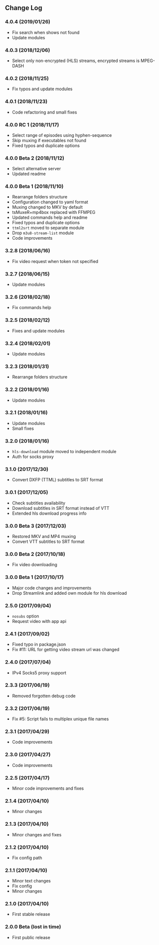 ## Change Log

### 4.0.4 (2019/01/26)
- Fix search when shows not found
- Update modules

### 4.0.3 (2018/12/06)
- Select only non-encrypted (HLS) streams, encrypted streams is MPEG-DASH

### 4.0.2 (2018/11/25)
- Fix typos and update modules

### 4.0.1 (2018/11/23)
- Code refactoring and small fixes

### 4.0.0 RC 1 (2018/11/17)
- Select range of episodes using hyphen-sequence
- Skip muxing if executables not found
- Fixed typos and duplicate options

### 4.0.0 Beta 2 (2018/11/12)
- Select alternative server
- Updated readme

### 4.0.0 Beta 1 (2018/11/10)
- Rearrange folders structure
- Configuration changed to yaml format
- Muxing changed to MKV by default
- tsMuxeR+mp4box replaced with FFMPEG
- Updated commands help and readme
- Fixed typos and duplicate options
- `ttml2srt` moved to separate module
- Drop `m3u8-stream-list` module
- Code improvements

### 3.2.8 (2018/06/16)
- Fix video request when token not specified

### 3.2.7 (2018/06/15)
- Update modules

### 3.2.6 (2018/02/18)
- Fix commands help

### 3.2.5 (2018/02/12)
- Fixes and update modules

### 3.2.4 (2018/02/01)
- Update modules

### 3.2.3 (2018/01/31)
- Rearrange folders structure

### 3.2.2 (2018/01/16)
- Update modules

### 3.2.1 (2018/01/16)
- Update modules
- Small fixes

### 3.2.0 (2018/01/16)
- `hls-download` module moved to independent module
- Auth for socks proxy

### 3.1.0 (2017/12/30)
- Convert DXFP (TTML) subtitles to SRT format

### 3.0.1 (2017/12/05)
- Check subtitles availability
- Download subtitles in SRT format instead of VTT
- Extended hls download progress info

### 3.0.0 Beta 3 (2017/12/03)
- Restored MKV and MP4 muxing
- Convert VTT subtitles to SRT format

### 3.0.0 Beta 2 (2017/10/18)
- Fix video downloading

### 3.0.0 Beta 1 (2017/10/17)
- Major code changes and improvements
- Drop Streamlink and added own module for hls download

### 2.5.0 (2017/09/04)
- `nosubs` option
- Request video with app api

### 2.4.1 (2017/09/02)
- Fixed typo in package.json
- Fix #11: URL for getting video stream url was changed

### 2.4.0 (2017/07/04)
- IPv4 Socks5 proxy support

### 2.3.3 (2017/06/19)
- Removed forgotten debug code

### 2.3.2 (2017/06/19)
- Fix #5: Script fails to multiplex unique file names

### 2.3.1 (2017/04/29)
- Code improvements

### 2.3.0 (2017/04/27)
- Code improvements

### 2.2.5 (2017/04/17)
- Minor code improvements and fixes

### 2.1.4 (2017/04/10)
- Minor changes

### 2.1.3 (2017/04/10)
- Minor changes and fixes

### 2.1.2 (2017/04/10)
- Fix config path

### 2.1.1 (2017/04/10)
- Minor text changes
- Fix config
- Minor changes

### 2.1.0 (2017/04/10)
- First stable release

### 2.0.0 Beta (lost in time)
- First public release